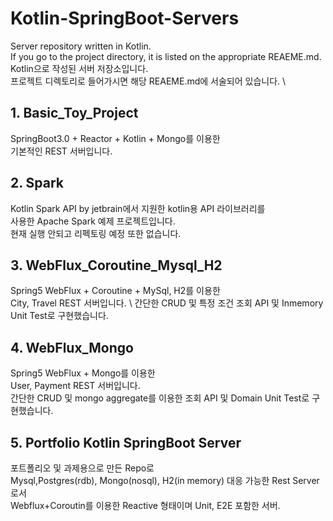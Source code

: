 # Kotlin-SpringBoot-Servers
Server repository written in Kotlin. \
If you go to the project directory, it is listed on the appropriate REAEME.md. \
Kotlin으로 작성된 서버 저장소입니다. \
프로젝트 디렉토리로 들어가시면 해당 REAEME.md에 서술되어 있습니다. \

## 1. Basic_Toy_Project
SpringBoot3.0 + Reactor + Kotlin + Mongo를 이용한 \
기본적인 REST 서버입니다.

## 2. Spark
Kotlin Spark API by jetbrain에서 지원한 kotlin용 API 라이브러리를 \
사용한 Apache Spark 예제 프로젝트입니다. \
현재 실행 안되고 리펙토링 예정 또한 없습니다.

## 3. WebFlux_Coroutine_Mysql_H2
Spring5 WebFlux + Coroutine + MySql, H2를 이용한 \
City, Travel REST 서버입니다. \ 
간단한 CRUD 및 특정 조건 조회 API 및 Inmemory Unit Test로 구현했습니다.

## 4. WebFlux_Mongo
Spring5 WebFlux + Mongo를 이용한 \
User, Payment REST 서버입니다. \
간단한 CRUD 및 mongo aggregate를 이용한 조회 API 및 Domain Unit Test로 구현했습니다.

## 5. Portfolio Kotlin SpringBoot Server
포트폴리오 및 과제용으로 만든 Repo로 \
Mysql,Postgres(rdb), Mongo(nosql), H2(in memory) 대응 가능한 Rest Server로서 \
Webflux+Coroutin를 이용한 Reactive 형태이며 Unit, E2E 포함한 서버.
